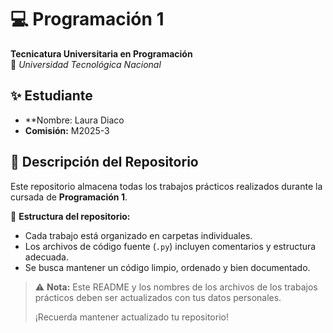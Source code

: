 # 💻 Programación 1  
**Tecnicatura Universitaria en Programación**  
📍 *Universidad Tecnológica Nacional*  

## ✨ Estudiante  
- **Nombre: Laura Diaco
- **Comisión:** M2025-3

## 📂 Descripción del Repositorio  
Este repositorio almacena todas los trabajos prácticos realizados durante la cursada de **Programación 1**.  

📌 **Estructura del repositorio:**  
- Cada trabajo está organizado en carpetas individuales.  
- Los archivos de código fuente (`.py`) incluyen comentarios y estructura adecuada.  
- Se busca mantener un código limpio, ordenado y bien documentado.  

> ⚠️ **Nota:** Este README y los nombres de los archivos de los trabajos prácticos deben ser actualizados con tus datos personales.
> 
> ¡Recuerda mantener actualizado tu repositorio!

